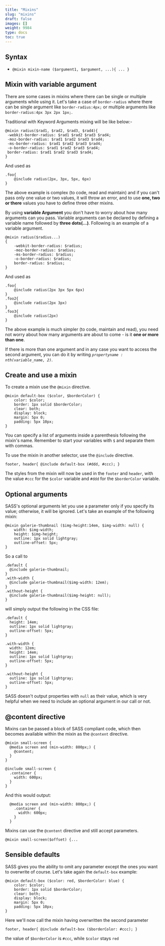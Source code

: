```yaml
---
title: "Mixins"
slug: "mixins"
draft: false
images: []
weight: 9984
type: docs
toc: true
---
```


## Syntax
- `@mixin mixin-name ($argument1, $argument, ...){ ... }`

## Mixin with variable argument
There are some cases in mixins where there can be single or multiple arguments while using it. Let's take a case of `border-radius` where there can be single argument like `border-radius:4px;` or multiple arguments like `border-radius:4px 3px 2px 1px;`.

Traditional with Keyword Arguments mixing will be like below:-


    @mixin radius($rad1, $rad2, $rad3, $rad4){
     -webkit-border-radius: $rad1 $rad2 $rad3 $rad4;
     -moz-border-radius: $rad1 $rad2 $rad3 $rad4;
     -ms-border-radius: $rad1 $rad2 $rad3 $rad4;
     -o-border-radius: $rad1 $rad2 $rad3 $rad4;
     border-radius: $rad1 $rad2 $rad3 $rad4;
    }

And used as

    .foo{
        @include radius(2px, 3px, 5px, 6px)
    }

The above example is complex (to code, read and maintain) and if you can't pass only one value or two values, it will throw an error, and to use **one, two or there** values you have to define three other mixins.

By using  **variable Argument** you don't have to worry about how many arguments can you pass. Variable arguments can be declared by defining a variable name followed by **three dots(...)**. Following is an example of a variable argument.

    @mixin radius($radius...)
    {  
        -webkit-border-radius: $radius;
        -moz-border-radius: $radius;
        -ms-border-radius: $radius;
        -o-border-radius: $radius;
        border-radius: $radius;
    }

And used as

    .foo{
        @include radius(2px 3px 5px 6px)
    }
    .foo2{
        @include radius(2px 3px)
    }
    .foo3{
        @include radius(2px)
    }

The above example is much simpler (to code, maintain and read), you need not worry about how many arguments are about to come - is it **one or more than one**.

If there is more than one argument and in any case you want to access the second argument, you can do it by  writing *`propertyname : nth(variable_name, 2)`*. 




## Create and use a mixin
To create a mixin use the `@mixin` directive. 
    
    @mixin default-box ($color, $borderColor) {
        color: $color;
        border: 1px solid $borderColor;
        clear: both;
        display: block;
        margin: 5px 0;
        padding: 5px 10px;
    }

You can specify a list of arguments inside a parenthesis following the mixin's name. Remember to start your variables with `$` and separate them with commas. 

To use the mixin in another selector, use the `@include` directive.

    footer, header{ @include default-box (#ddd, #ccc); }
    

The styles from the mixin will now be used in the `footer` and `header`, with the value `#ccc` for the `$color` variable and `#ddd` for the `$borderColor` variable.

## Optional arguments
SASS's optional arguments let you use a parameter only if you specify its value; otherwise, it will be ignored.
Let's take an example of the following mixin:


    @mixin galerie-thumbnail ($img-height:14em, $img-width: null) {
        width: $img-width;
        height: $img-height;
        outline: 1px solid lightgray;
        outline-offset: 5px;
    }

So a call to 

    .default { 
      @include galerie-thumbnail; 
    }
    .with-width { 
      @include galerie-thumbnail($img-width: 12em);
    }
    .without-height { 
      @include galerie-thumbnail($img-height: null);
    }

will simply output the following in the CSS file:

    .default {
      height: 14em;
      outline: 1px solid lightgray;
      outline-offset: 5px;
    }
    
    .with-width {
      width: 12em;
      height: 14em;
      outline: 1px solid lightgray;
      outline-offset: 5px;
    }
    
    .without-height {
      outline: 1px solid lightgray;
      outline-offset: 5px;
    }
    
SASS doesn't output properties with `null` as their value, which is very helpful when we need to include an optional argument in our call or not.

## @content directive
Mixins can be passed a block of SASS compliant code, which then becomes available within the mixin as the `@content` directive.

    @mixin small-screen {
      @media screen and (min-width: 800px;) {
        @content;
      }
    }

    @include small-screen {
      .container {
        width: 600px;
      }
    }

And this would output:

      @media screen and (min-width: 800px;) {
        .container {
          width: 600px;
        }
      }

Mixins can use the `@content` directive and still accept parameters.

    @mixin small-screen($offset) {...

## Sensible defaults
SASS gives you the ability to omit any parameter except the ones you want to overwrite of course. Let's take again the `default-box` example:

    @mixin default-box ($color: red, $borderColor: blue) {
        color: $color;
        border: 1px solid $borderColor;
        clear: both;
        display: block;
        margin: 5px 0;
        padding: 5px 10px;
    }
Here we'll now call the mixin having overwritten the second parameter 

    footer, header{ @include default-box ($borderColor: #ccc); }
the value of `$borderColor` is `#ccc`, while `$color` stays `red`



